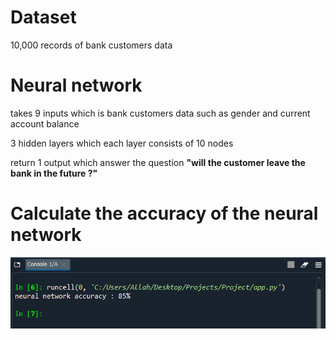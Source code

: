 # Dataset
10,000 records of bank customers data
# Neural network
takes 9 inputs which is bank customers data such as gender and current account balance

3 hidden layers which each layer consists of 10 nodes

return 1 output which answer the question **"will the customer leave the bank in the future ?"**
# Calculate the accuracy of the neural network
![](./Result.png)
